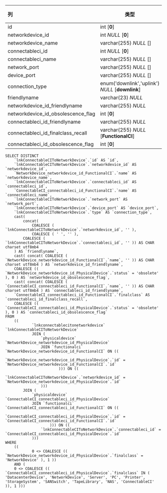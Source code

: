 | 列                                 | 类型                                            | 注释 |
| :--------------------------------- | ----------------------------------------------- | ---- |
| id                                 | int [**0**]                                     |      |
| networkdevice_id                   | int *NULL* [**0**]                              |      |
| networkdevice_name                 | varchar(255) *NULL* []                          |      |
| connectableci_id                   | int *NULL* [**0**]                              |      |
| connectableci_name                 | varchar(255) *NULL* []                          |      |
| network_port                       | varchar(255) *NULL* []                          |      |
| device_port                        | varchar(255) *NULL* []                          |      |
| connection_type                    | enum('downlink','uplink') *NULL* [**downlink**] |      |
| friendlyname                       | varchar(23) *NULL*                              |      |
| networkdevice_id_friendlyname      | varchar(255) *NULL*                             |      |
| networkdevice_id_obsolescence_flag | int [**0**]                                     |      |
| connectableci_id_friendlyname      | varchar(255) *NULL*                             |      |
| connectableci_id_finalclass_recall | varchar(255) *NULL* [**FunctionalCI**]          |      |
| connectableci_id_obsolescence_flag | int [**0**]                                     |      |

```
SELECT DISTINCT
	`lnkConnectableCIToNetworkDevice`.`id` AS `id`,
	`lnkConnectableCIToNetworkDevice`.`networkdevice_id` AS `networkdevice_id`,
	`NetworkDevice_networkdevice_id_FunctionalCI`.`name` AS `networkdevice_name`,
	`lnkConnectableCIToNetworkDevice`.`connectableci_id` AS `connectableci_id`,
	`ConnectableCI_connectableci_id_FunctionalCI`.`name` AS `connectableci_name`,
	`lnkConnectableCIToNetworkDevice`.`network_port` AS `network_port`,
	`lnkConnectableCIToNetworkDevice`.`device_port` AS `device_port`,
	`lnkConnectableCIToNetworkDevice`.`type` AS `connection_type`,
	cast(
		concat(
			COALESCE ( `lnkConnectableCIToNetworkDevice`.`networkdevice_id`, '' ),
			COALESCE ( ' ', '' ),
		COALESCE ( `lnkConnectableCIToNetworkDevice`.`connectableci_id`, '' )) AS CHAR charset utf8mb4 
	) AS `friendlyname`,
	cast( concat( COALESCE ( `NetworkDevice_networkdevice_id_FunctionalCI`.`name`, '' )) AS CHAR charset utf8mb4 ) AS `networkdevice_id_friendlyname`,
	COALESCE (( `NetworkDevice_networkdevice_id_PhysicalDevice`.`status` = 'obsolete' ), 0 ) AS `networkdevice_id_obsolescence_flag`,
	cast( concat( COALESCE ( `ConnectableCI_connectableci_id_FunctionalCI`.`name`, '' )) AS CHAR charset utf8mb4 ) AS `connectableci_id_friendlyname`,
	`ConnectableCI_connectableci_id_FunctionalCI`.`finalclass` AS `connectableci_id_finalclass_recall`,
	COALESCE (( `ConnectableCI_connectableci_id_PhysicalDevice`.`status` = 'obsolete' ), 0 ) AS `connectableci_id_obsolescence_flag` 
FROM
	((
			`lnkconnectablecitonetworkdevice` `lnkConnectableCIToNetworkDevice`
			JOIN (
				`physicaldevice` `NetworkDevice_networkdevice_id_PhysicalDevice`
				JOIN `functionalci` `NetworkDevice_networkdevice_id_FunctionalCI` ON ((
						`NetworkDevice_networkdevice_id_PhysicalDevice`.`id` = `NetworkDevice_networkdevice_id_FunctionalCI`.`id` 
						))) ON ((
					`lnkConnectableCIToNetworkDevice`.`networkdevice_id` = `NetworkDevice_networkdevice_id_PhysicalDevice`.`id` 
				)))
		JOIN (
			`physicaldevice` `ConnectableCI_connectableci_id_PhysicalDevice`
			JOIN `functionalci` `ConnectableCI_connectableci_id_FunctionalCI` ON ((
					`ConnectableCI_connectableci_id_PhysicalDevice`.`id` = `ConnectableCI_connectableci_id_FunctionalCI`.`id` 
					))) ON ((
				`lnkConnectableCIToNetworkDevice`.`connectableci_id` = `ConnectableCI_connectableci_id_PhysicalDevice`.`id` 
			))) 
WHERE
	((
			0 <> COALESCE (( `NetworkDevice_networkdevice_id_PhysicalDevice`.`finalclass` = 'NetworkDevice' ), 1 )) 
	AND (
	0 <> COALESCE (( `ConnectableCI_connectableci_id_PhysicalDevice`.`finalclass` IN ( 'DatacenterDevice', 'NetworkDevice', 'Server', 'PC', 'Printer', 'StorageSystem', 'SANSwitch', 'TapeLibrary', 'NAS', 'ConnectableCI' )), 1 )))
```

